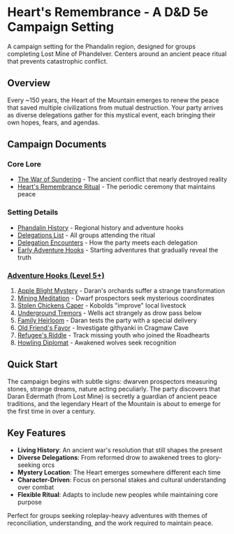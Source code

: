 # Heart's Remembrance - A D&D 5e Campaign Setting

A campaign setting for the Phandalin region, designed for groups completing Lost Mine of Phandelver. Centers around an ancient peace ritual that prevents catastrophic conflict.

## Overview

Every ~150 years, the Heart of the Mountain emerges to renew the peace that saved multiple civilizations from mutual destruction. Your party arrives as diverse delegations gather for this mystical event, each bringing their own hopes, fears, and agendas.

## Campaign Documents

### Core Lore
- [The War of Sundering](war_of_sundering.md) - The ancient conflict that nearly destroyed reality
- [Heart's Remembrance Ritual](heart_remembrance_ritual.md) - The periodic ceremony that maintains peace

### Setting Details
- [Phandalin History](phandalin_history.md) - Regional history and adventure hooks
- [Delegations List](delegations_list.md) - All groups attending the ritual
- [Delegation Encounters](delegation_encounters.md) - How the party meets each delegation
- [Early Adventure Hooks](early_adventure_hooks.md) - Starting adventures that gradually reveal the truth

### [Adventure Hooks (Level 5+)](early_adventure_hooks.md)
1. [Apple Blight Mystery](hooks/01_apple_blight_mystery.md) - Daran's orchards suffer a strange transformation
2. [Mining Meditation](hooks/02_mining_meditation.md) - Dwarf prospectors seek mysterious coordinates
3. [Stolen Chickens Caper](hooks/03_stolen_chickens_caper.md) - Kobolds "improve" local livestock
4. [Underground Tremors](hooks/04_underground_tremors.md) - Wells act strangely as drow pass below
5. [Family Heirloom](hooks/05_family_heirloom.md) - Daran tests the party with a special delivery
6. [Old Friend's Favor](hooks/06_old_friends_favor.md) - Investigate githyanki in Cragmaw Cave
7. [Refugee's Riddle](hooks/07_refugees_riddle.md) - Track missing youth who joined the Roadhearts
8. [Howling Diplomat](hooks/08_howling_diplomat.md) - Awakened wolves seek recognition

## Quick Start

The campaign begins with subtle signs: dwarven prospectors measuring stones, strange dreams, nature acting peculiarly. The party discovers that Daran Edermath (from Lost Mine) is secretly a guardian of ancient peace traditions, and the legendary Heart of the Mountain is about to emerge for the first time in over a century.

## Key Features

- **Living History**: An ancient war's resolution that still shapes the present
- **Diverse Delegations**: From reformed drow to awakened trees to glory-seeking orcs
- **Mystery Location**: The Heart emerges somewhere different each time
- **Character-Driven**: Focus on personal stakes and cultural understanding over combat
- **Flexible Ritual**: Adapts to include new peoples while maintaining core purpose

Perfect for groups seeking roleplay-heavy adventures with themes of reconciliation, understanding, and the work required to maintain peace.